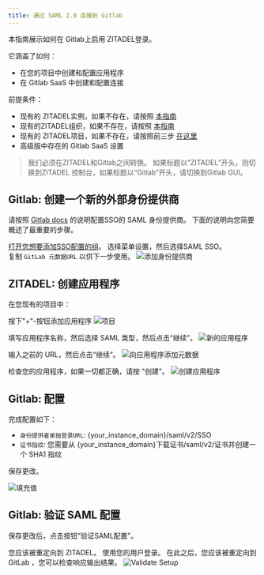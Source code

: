 ```yaml
---
title: 通过 SAML 2.0 连接到 Gitlab
---
```


本指南展示如何在 Gitlab上启用 ZITADEL登录。

它涵盖了如何：

- 在您的项目中创建和配置应用程序
- 在 Gitlab SaaS 中创建和配置连接

前提条件：

- 现有的 ZITADEL实例，如果不存在，请按照 [本指南](../../guides/start/quickstart)
- 现有的ZITADEL组织，如果不存在，请按照 [本指南](../../guides/manage/console/organizations)
- 现有的 ZITADEL项目，如果不存在，请按照前三步 [在这里](../../guides/manage/console/projects)
- 高级版中存在的 Gitlab SaaS 设置

> 我们必须在ZITADEL和Gitlab之间转换。 如果标题以“ZITADEL”开头，则切换到ZITADEL 控制台，如果标题以“Gitlab”开头，请切换到Gitlab GUI。

## **Gitlab**: 创建一个新的外部身份提供商

请按照 [Gitlab docs](https://docs.gitlab.com/ee/user/group/saml_sso/index.html) 的说明配置SSO的 SAML 身份提供商。 下面的说明向您简要概述了最重要的步骤。

[打开您想要添加SSO配置的组](https://gitlab.com/dashboard/groups)。 选择菜单设置，然后选择SAML SSO。  
复制 `GitLab 元数据URL` 以供下一步使用。 ![添加身份提供商](/img/saml/gitlab/gitlab-01.png)

## **ZITADEL**: 创建应用程序

在您现有的项目中：

按下"+"-按钮添加应用程序 ![项目](/img/saml/zitadel/project.png)

填写应用程序名称，然后选择 SAML 类型，然后点击“继续”。 ![新的应用程序](/img/saml/zitadel/application_saml.png)

输入之前的 URL，然后点击“继续”。 ![向应用程序添加元数据](/img/saml/zitadel/application_saml_metadata.png)

检查您的应用程序，如果一切都正确，请按 "创建"。 ![创建应用程序](/img/saml/zitadel/application_saml_create.png)

## **Gitlab**: 配置

完成配置如下：

- `身份提供者单独登录URL`: {your_instance_domain}/saml/v2/SSO
- `证书指纹`: 您需要从 {your_instance_domain}下载证书/saml/v2/证书并创建一个 SHA1 指纹

保存更改。

![填充值](/img/saml/gitlab/gitlab-02.png)

## **Gitlab**: 验证 SAML 配置

保存更改后，点击按钮“验证SAML配置”。

您应该被重定向到 ZITADEL。 使用您的用户登录。 在此之后，您应该被重定向到 GitLab ，您可以检查响应输出结果。 ![Validate Setup](/img/saml/gitlab/gitlab-03.png)